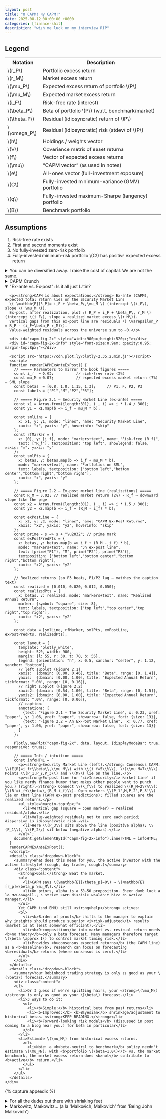 ```yaml
---
layout: post
title: "O CAPM! My CAPM!"
date: 2025-08-12 00:00:00 +0000
categories: [finance-shit]
description: "wish me luck on my interview RIP"
---
```


<div class="legend-cheatsheet">
  <h2 class="legend-heading">Legend</h2>
  <table>
    <tr><th>Notation</th><th>Description</th></tr>
    <tr><td>\(r_P\)</td><td>Portfolio excess return</td></tr>
    <tr><td>\(r_M\)</td><td>Market excess return</td></tr>
    <tr><td>\(\mu_P\)</td><td>Expected excess return of portfolio \(P\)</td></tr>
    <tr><td>\(\mu_M\)</td><td>Expected market excess return</td></tr>
    <tr><td>\(i_F\)</td><td>Risk-free rate (interest)</td></tr>
    <tr><td>\(\beta_P\)</td><td>Beta of portfolio \(P\) (w.r.t. benchmark/market)</td></tr>
    <tr><td>\(\theta_P\)</td><td>Residual (idiosyncratic) return of \(P\)</td></tr>
    <tr><td>\(\omega_P\)</td><td>Residual (idiosyncratic) risk (stdev) of \(P\)</td></tr>
    <tr><td>\(h\)</td><td>Holdings / weights vector</td></tr>
    <tr><td>\(V\)</td><td>Covariance matrix of asset returns</td></tr>
    <tr><td>\(f\)</td><td>Vector of expected excess returns</td></tr>
    <tr><td>\(\mu\)</td><td>“CAPM vector” (as used in notes)</td></tr>
    <tr><td>\(e\)</td><td>All-ones vector (full-investment exposure)</td></tr>
    <tr><td>\(C\)</td><td>Fully-invested minimum-variance (GMV) portfolio</td></tr>
    <tr><td>\(q\)</td><td>Fully-invested maximum-Sharpe (tangency) portfolio</td></tr>
    <tr><td>\(B\)</td><td>Benchmark portfolio</td></tr>
  </table>
</div>

<div class="assumptions-block">
  <h2 class="assumptions-heading">Assumptions</h2>
  <ol>
    <li>Risk‑free rate exists</li>
    <li>First and second moments exist</li>
    <li>No fully-invested zero-risk portfolio</li>
    <li>Fully-invested minimum-risk portfolio \(C\) has positive expected excess return</li>
  </ol>
</div>

<div class="flashcard">
  <details>
    <summary>You can be diversified away. I raise the cost of capital. We are not the same.</summary>
    <div class="back">
      <p><strong>Setup.</strong> Portfolio \(P\) and market \(M\) with excess returns \(r_P, r_M\).</p>
      
      <ul>
        <li><em>Note:</em> The market portfolio \(M\) is typically approximated using a broad value-weighted domestic equity index (e.g., S&amp;P 500 for US markets).</li>
      </ul>
      
      <p>Define the portfolio's market beta as:</p>
      \[
      \beta_P = \frac{\operatorname{Cov}(r_P,r_M)}{\operatorname{Var}(r_M)}
      \]
      
      <p><em>Regression form (time series):</em></p>
      
      \[
      r_P(t)=\alpha_P+\beta_P\,r_M(t)+\varepsilon_P(t),\qquad t=1,\ldots,T.
      \]
      
      <p><em>Arithmetic decomposition (definition):</em></p>
      
      \[
      r_P=\underbrace{\beta_P r_M}_{\text{market (systematic) component}} + \underbrace{\theta_P}_{\text{residual (idiosyncratic) component}} \quad\Rightarrow\quad \theta_P \;:=\; r_P-\beta_P r_M.
      \]
      
      <p><em>Orthogonality (pure regression geometry):</em></p>
      
      \[
      \operatorname{Cov}(\theta_P,r_M)=\operatorname{Cov}(r_P-\beta_P r_M,\,r_M)
      =\operatorname{Cov}(r_P,r_M)-\beta_P \operatorname{Var}(r_M)=0.
      \]
      
      <p><em>Variance split:</em></p>
      
      \[
      \operatorname{Var}(r_P)=\underbrace{\beta_P^{2}\operatorname{Var}(r_M)}_{\text{systematic risk}} + \underbrace{\omega_P^{2}}_{\text{idiosyncratic risk}},
      \qquad \omega_P^{2}:=\operatorname{Var}(\theta_P).
      \]
      <details class="dropdown-block">
        <summary>In english.</summary>
        <div class="content">
          <ul>
            <li>\(\beta_p\) measures how much <strong>market risk</strong> \(P\) carries per unit of market variance.</li>
            <li>The arithmetic decomposition is a <strong>projection</strong>: \(r_p\) is orthogonally projected onto \(r_M\). The fitted part \(\beta_p r_M\) is the market-driven return; the miss \(\theta_p\) is everything <em>not</em> explained by the market.</li>
            <li>Because \(\theta_p \perp r_M\), total variance splits additively. This is the statistical backbone behind phrases like “systematic vs. idiosyncratic risk.”</li>
            <li>None of this assumes CAPM or equilibrium—only linear projection and definitions. CAPM later stipulates how <strong>expected</strong> returns relate to \(\beta\) and says residuals shouldn’t earn systematic premia.</li>
          </ul>
        </div>
      </details>
      <p><small>
        Notes: \((\hat\alpha_P,\hat\beta_P)\) from historical OLS summarize the past; \(\beta\) itself is forward-looking. By convention the market has \(\beta=1\) and the risk-free asset has \(\beta=0\). No CAPM assumptions needed—this is straight regression algebra.<br>
        <span style="font-style: italic;">The CAPM adds <span style="font-weight: bold;">economic</span> content only when it asserts something about the <span style="font-weight: bold;">expected</span> returns of those residual (non-market) pieces.</span>
      </small></p>
    </div>
  </details>
</div>

<div class="flashcard">
  <details>
    <summary>CAPM Crunch</summary>
    <div class="back">
      <p><strong>CAPM assertion.</strong> Define the residual (specific) return \(\theta_P := r_P - \beta_P r_M\). CAPM adds the condition</p>

      \[
      \mathbb{E}[\theta_P]=0 \quad \text{for every asset/portfolio } P.
      \]

      <p><strong>Implication for expected returns (excess-return form).</strong></p>

      \[
      \mu_P := \mathbb{E}[r_P] \;=\; \beta_P\,\mu_M,
      \qquad \mu_M := \mathbb{E}[r_M].
      \]

      <p><strong>Total-return (SML) form.</strong></p>

      \[
      \mathbb{E}[R_P] \;=\; i_F + \beta_P\,\mu_M
      \quad\text{(straight line in \((\beta,\mathbb{E}[R])\) with intercept \(i_F\) and slope \(\mu_M\)).}
      \]

      <p><strong>Intuition (risk-premia view).</strong> Markets only pay a <em>risk premium</em> for risk that can’t be diversified away. 
      Systematic risk is the market’s risk; your \(\beta_P\) measures how strongly you load on it. 
      Idiosyncratic (residual) risk can be diversified, so its price is zero—hence \(\mathbb{E}[\theta_P]=0\).</p>

      <p><strong>Impact (what this means in practice).</strong></p>
      <ol>
        <li><em>Diversifiable risk gets no paycheck.</em> Taking more residual risk doesn’t raise \(\mathbb{E}[R]\); only a higher \(\beta\) does.</li>
        <li><em>Cost of capital via SML.</em> Given \(\beta_P\), the required return is \(i_F+\beta_P\mu_M\). This is the hurdle rate for valuation/DCF.</li>
        <li><em>Performance evaluation.</em> Under CAPM, expected alpha is zero. Persistent positive alpha implies mispricing/model failure (or genuine skill).</li>
        <li><em>Portfolio tilts.</em> Want higher expected return? Increase exposure to market risk (\(\beta\uparrow\)). 
            Hedge assets with \(\beta<0\) lower expected excess return but can reduce total variance.</li>
        <li><em>Market-wide accounting.</em> Value-weighted residuals net to (about) zero across the market; CAPM strengthens this by setting each asset’s <em>expected</em> residual to zero.</li>
        <li><em>Implicit assumption:</em> Investors share <strong>homogeneous expectations</strong> (they differ only in risk tolerance).</li>
        <li><em>Passive investing implication:</em> Under CAPM, anyone who deviates from the market plays a <strong>zero-sum</strong> game—extra risk with no extra expected return—so the logic pushes to buy-and-hold the market (<strong>passive investing</strong>).</li>
      </ol>
      <details class="dropdown-block">
        <summary>CAPM and Efficient Markets Theory</summary>
        <div class="content">
          <ul>
            <li>Not identical but consistent.</li>
            <li><b>EMH forms:</b>
              <ul>
                <li><b>Weak:</b> Cannot beat the market using only historical price/volume.</li>
                <li><b>Semistrong:</b> Cannot beat the market using all public info (fundamentals, analyst reports, social media).</li>
                <li><b>Strong:</b> Prices reflect <b>all</b> relevant information; no one can systematically outperform.</li>
              </ul>
            </li>
            <li>CAPM says: For every winner there's a loser; absent "greater fools," don't expect to outperform.</li>
            <li>EMH's strong/no-greater-fools view dovetails with CAPM's \(\mathbb{E}[\alpha]=0\) claim.</li>
          </ul>
        </div>
      </details>
      
      <details class="dropdown-block">
        <summary>Consensus Expected Returns</summary>
        <div class="content">
          <ul>
            <li>CAPM's \(\mathbb{E}[\theta_p]=0\) ⇒ <b>passive</b> (market) is optimal.</li>
            <li>In mean–variance terms:
              <ul>
                <li><b>Feed CAPM \(\mathbb{E}[r]\)</b> into Markowitz ⇒ <b>optimal</b> portfolio is the <b>market</b></li>
                <li>(Or some <b>combo</b> of market and cash under full-investment constraints. <strong>KEEP READING.</strong>)</li>
              </ul>
            </li>
            <li>Conversely, <b>assume</b> market is optimal ⇒ back out the \(\mathbb{E}[r]\) that make it so: returns proportional to \(\beta\) w.r.t. that optimal portfolio.</li>
            <li>Hence CAPM \(\mathbb{E}[r]\) are called <b>consensus expected returns</b>: the returns that make the market (consensus portfolio) optimal.</li>
            <li>An <b>active</b> manager's subjective \(\mathbb{E}[r]\) must <b>differ</b> from consensus \(\mathbb{E}[r]\).</li>
          </ul>
        </div>
      </details>
      <p><small>Notation: \(i_F\) risk-free rate; \(r_M\) market excess return; \(\mu_M=\mathbb{E}[r_M]\) market risk premium; \(\beta_P\) beta of \(P\) vs. the market.</small></p>
    </div>
  </details>
</div>

<!-- Flashcard: Ex-ante SML vs. Ex-post line (interactive) -->
<div class="flashcard">
  <details open>
    <summary>"Ex-ante vs. Ex-post": Is it all just Latin?</summary>
    <div class="back">

      <p><strong>CAPM is about expectations.</strong> Ex-ante (CAPM), expected total return lies on the Security Market Line
      \( \mathbb{E}[R_P]= i_F + \beta_P\,\mu_M \) (intercept \(i_F\), slope \( \mu_M \)).
      Ex-post, after realization, plot \( R_P = i_F + \beta_P\, r_M \) (intercept \(i_F\), slope = realized market excess \(r_M\)).
      Vertical gaps from this ex-post line are residuals \( \varepsilon_P = R_P - (i_F+\beta_P r_M)\).
      Value-weighted residuals across the universe sum to ~0.</p>

      <div id="capm-fig-2x" style="width:900px;height:520px;"></div>
      <div id="capm-fig-2x-info" style="font-size:0.9em; opacity:0.95; margin-top:8px;"></div>
      
      <script src="https://cdn.plot.ly/plotly-2.35.2.min.js"></script>
      <script>
      function renderCAPMExAnteExPost() {
        // ===== Parameters to mirror the book figures =====
        const i_f  = 0.05;          // risk-free rate (5%)
        const mu_M = 0.07;          // expected excess market return (7%)  — SML slope
        const betas  = [0.8, 1.0, 1.15, 1.3];     // P1, M, P2, P3
        const labels = ["P1","M","P2","P3"];
      
        // ===== Figure 2.1 — Security Market Line (ex-ante) =====
        const x1 = Array.from({length:301}, (_, i) => i * 1.4 / 300);
        const y1 = x1.map(b => i_f + mu_M * b);
      
        const smlLine = {
          x: x1, y: y1, mode: "lines", name: "Security Market Line",
          xaxis: "x", yaxis: "y", hoverinfo: "skip"
        };
        const rfMarker = {
          x: [0], y: [i_f], mode: "markers+text", name: "Risk-free (R_f)",
          text: ["R_f"], textposition: "top left", showlegend: false, xaxis: "x", yaxis: "y"
        };
        const smlPts = {
          x: betas, y: betas.map(b => i_f + mu_M * b),
          mode: "markers+text", name: "Portfolios on SML",
          text: labels, textposition: ["bottom left","bottom center","bottom right","bottom right"],
          xaxis: "x", yaxis: "y"
        };
      
        // ===== Figure 2.2 — Ex-post market line (realizations) =====
        const R_M = 0.02; // realized market return (2%) < R_f ⇒ downward slope like the page
        const x2 = Array.from({length:301}, (_, i) => i * 1.5 / 300);
        const y2 = x2.map(b => i_f + (R_M - i_f) * b);
      
        const exPostLine = {
          x: x2, y: y2, mode: "lines", name: "CAPM Ex-Post Returns",
          xaxis: "x2", yaxis: "y2", hoverinfo: "skip"
        };
        const prime = s => s + "\u2032"; // prime mark
        const exPostPredPts = {
          x: betas, y: betas.map(b => i_f + (R_M - i_f) * b),
          mode: "markers+text", name: "On ex-post line",
          text: [prime("P1"), "M", prime("P2"), prime("P3")],
          textposition: ["bottom left","bottom center","bottom right","bottom right"],
          xaxis: "x2", yaxis: "y2"
        };
      
        // Realized returns (so P3 beats, P1/P2 lag — matches the caption text)
        const realized = [0.010, 0.020, 0.012, 0.050];
        const realizedPts = {
          x: betas, y: realized, mode: "markers+text", name: "Realized Annual Return",
          marker: {symbol: "square", size: 8},
          text: labels, textposition: ["top left","top center","top right","top right"],
          xaxis: "x2", yaxis: "y2"
        };
      
        const data = [smlLine, rfMarker, smlPts, exPostLine, exPostPredPts, realizedPts];
      
        const layout = {
          template: "plotly_white",
          height: 520, width: 900,
          margin: {l: 55, r: 30, t: 70, b: 55},
          legend: {orientation: "h", x: 0.5, xanchor: "center", y: 1.12, yanchor: "bottom"},
          // left subplot (Figure 2.1)
          xaxis:  {domain: [0.00, 0.46], title: "Beta", range: [0, 1.4]},
          yaxis:  {domain: [0.00, 1.00], title: "Expected Annual Return", tickformat: ".0%", range: [0, 0.16]},
          // right subplot (Figure 2.2)
          xaxis2: {domain: [0.54, 1.00], title: "Beta", range: [0, 1.5]},
          yaxis2: {domain: [0.00, 1.00], title: "Expected Annual Return", tickformat: ".0%", range: [0, 0.06]},
          // captions
          annotations: [
            {text: "Figure 2.1 — The Security Market Line", x: 0.23, xref: "paper", y: 1.06, yref: "paper", showarrow: false, font: {size: 13}},
            {text: "Figure 2.2 — An Ex-Post Market Line",  x: 0.77, xref: "paper", y: 1.06, yref: "paper", showarrow: false, font: {size: 13}}
          ]
        };
      
        Plotly.newPlot("capm-fig-2x", data, layout, {displayModeBar: true, responsive: true});
      
        // ===== Info / intuition =====
        const infoHTML = `
          <p><strong>Security Market Line (left).</strong> Consensus CAPM: \\(E[R]=i_f+\\beta\\,\\mu_M\\) with \\(i_f=5\\%\\), \\(\\mu_M=7\\%\\). Points \\(P_1,P_2,P_3\\) and \\(M\\) lie on the line.</p>
          <p><strong>Ex-post line (or '<i>Insecurity</i> Market Line' if you like nerdy finance humor that makes other people want to punch you.) (right).</strong> Connect \\(R_f\\) to realized \\(R_M=2\\%\\): \\(R'=i_f+\\beta\\,(R_M-i_f)\\). Open markers \\(P_1',M,P_2',P_3'\\) lie on that line (CAPM ex-post predictions); filled squares are the realized returns.</p>
          <ul style="margin-top:6px;">
            <li>Vertical gap (square − open marker) = realized residual/alpha.</li>
            <li>Value-weighted residuals net to zero each period; dispersion is idiosyncratic risk.</li>
            <li>Here \\(P_3\\) sits above the line (positive alpha); \\(P_1\\), \\(P_2\\) sit below (negative alphas).</li>
          </ul>`;
        document.getElementById("capm-fig-2x-info").innerHTML = infoHTML;
      }
      renderCAPMExAnteExPost();
      </script>
      <details class="dropdown-block">
        <summary>What does this mean for you, the active investor with the active lifestyle? (cough, day trader, cough.)</summary>
        <div class="content">
          <strong>Goal:</strong> Beat the market.
          <ul>
            <li>CAPM says \(\mathbb{E}[\theta_p]=0\) ⇒ \(\mathbb{E}[r_p]=\beta_p \mu_M\).</li>
            <li>On priors, alpha is a 50–50 proposition. Sheer dumb luck a la McGonagall.; a strict CAPM disciple wouldn't hire an active manager.</li>
          </ul>
          Yet CAPM (and EMH) still <strong>help</strong> actives:
          <ol>
            <li><b>Burden of proof</b> shifts to the manager to explain why insights should produce superior <i>risk-adjusted</i> results (market is at least somewhat efficient).</li>
            <li><b>Decomposition</b> into market vs. residual return needs <b>no theory</b>—only a beta forecast. Many managers therefore target \(\beta \approx 1\) to control market timing risk.</li>
            <li>Provides <b>consensus expected returns</b> (the CAPM line) as a <b>baseline</b>; research can focus on forecasting <b>residual</b> returns (where consensus is zero).</li>
          </ol>
        </div>
      </details>
      <details class="dropdown-block">
        <summary>Your Robinhood trading strategy is only as good as your \(\beta\) forecast.</summary>
        <div class="content">
        <ul>
          <li>Or I guess if we're splitting hairs, your <strong>\(\mu_M\)</strong> is only as good as your \(\beta\) forecast.</li>
          <li>3 ways to do it:
            <ol>
              <li><b>Simple:</b> historical beta from past returns</li>
              <li><b>Improved:</b> <b>Bayesian</b> shrinkage/adjustment to historical betas. <strong>KEEP READING.</strong></li>
              <li><b>Forward-looking risk models</b> (discussed in post coming to a blog near you.) for beta in particular</li>
            </ol>
          </li>
          <li>Estimate \(\mu_M\) from historical excess returns.
            <ul>
              <li>Note: a <b>beta-neutral to benchmark</b> policy needn't estimate \(\mu_M\); with <b>portfolio \(\beta=1.0\)</b> vs. the market benchmark, the market excess return does <b>not</b> contribute to <b>active</b> return.</li>
            </ul>
          </li>
        </ul>
      </details>
    </div>
  </details>
</div>

{% capture appendix %}
<div class="flashcard">
  <details>
    <summary>For all the dudes out there with shrinking feet</summary>
    <div class="back">
      <p>tldr: treat the <em>true</em> beta as a random variable with a prior (usually near 1 for equities), and combine that prior with the noisy OLS beta you estimate from returns. The posterior mean is a <strong>shrunk</strong> beta—pulled toward the prior by an amount that depends on the OLS standard error.</p>

      <details class="dropdown-block">
        <summary>What it is (model)</summary>
        <div class="content">
          <p>For asset \(i\) with excess returns \(r_{i,t}\) and market \(r_{M,t}\),</p>
          <p>\[
          r_{i,t}=\alpha_i+\beta_i\,r_{M,t}+\varepsilon_{i,t},\qquad \varepsilon_{i,t}\sim \mathcal N(0,\sigma_\varepsilon^2).
          \]</p>
          <p>OLS gives \(\hat\beta_i\) and its sampling variance</p>
          <p>\[
          s_i^2 \;=\; \widehat{\operatorname{Var}}(\hat\beta_i\mid\beta_i)
          \;=\; \frac{\hat\sigma_{\varepsilon,i}^2}{\sum_{t}(r_{M,t}-\bar r_M)^2}.
          \]</p>
          <p>Place a Normal prior on the true beta:</p>
          <p>\[
          \beta_i \sim \mathcal N(\beta_{0,i},\,\tau^2).
          \]</p>
          <p>Conjugacy ⇒ posterior mean (the shrinkage estimator):</p>
          <p>\[
          \tilde\beta_i
          = \underbrace{\frac{\tau^2}{\tau^2+s_i^2}}_{w_i}\,\hat\beta_i
          \;+\;
          \underbrace{\frac{s_i^2}{\tau^2+s_i^2}}_{1-w_i}\,\beta_{0,i},
          \qquad 
          \operatorname{Var}(\beta_i\mid\text{data})=\frac{\tau^2 s_i^2}{\tau^2+s_i^2}.
          \]</p>
          <div class="define">
            <p><small><strong>Deriving the shrinkage estimator (a ruler from the base, I thought...)</strong></small></p>
              <h3>Setup</h3>
              <p>We observe an OLS beta estimate \(\hat\beta_i\) for asset \(i\) with known sampling variance \(s_i^2\), and we place a Normal prior on the true beta \(\beta_i\).</p>
              <p>\[
              \hat\beta_i \mid \beta_i \sim \mathcal{N}\!\left(\beta_i,\, s_i^2\right)
              \]</p>
              <p>\[
              \beta_i \sim \mathcal{N}\!\left(\beta_{0,i},\, \tau^2\right)
              \]</p>
              <p>Goal: compute the posterior \(p(\beta_i \mid \hat\beta_i)\) and extract its mean and variance.</p>

              <h3>Derivation — by completing the square</h3>
              <p><strong>1) Write the unnormalized posterior density.</strong></p>
              <p>\[
              p(\beta_i \mid \hat\beta_i) \ \propto\ p(\hat\beta_i \mid \beta_i)\,p(\beta_i)
              \]</p>
              <p>\[
              \propto \exp\!\left(-\frac{1}{2}\frac{(\hat\beta_i-\beta_i)^2}{s_i^2}\right)\,
              \exp\!\left(-\frac{1}{2}\frac{(\beta_i-\beta_{0,i})^2}{\tau^2}\right)
              \]</p>

              <p><strong>2) Combine exponents and expand the squares.</strong></p>
              <p>\[
              -\frac{1}{2}\Bigg[
              \frac{(\hat\beta_i-\beta_i)^2}{s_i^2}+\frac{(\beta_i-\beta_{0,i})^2}{\tau^2}
              \Bigg]
              =
              -\frac{1}{2}\Bigg[
              \left(\frac{1}{s_i^2}+\frac{1}{\tau^2}\right)\beta_i^2
              -2\left(\frac{\hat\beta_i}{s_i^2}+\frac{\beta_{0,i}}{\tau^2}\right)\beta_i
              +\text{const}
              \Bigg]
              \]</p>
              <p>Define the <strong>precisions</strong> to keep notation clean</p>
              <p>\[
              \lambda := \frac{1}{s_i^2}, \qquad \kappa := \frac{1}{\tau^2}
              \]</p>
              <p>and set</p>
              <p>\[
              A := \lambda+\kappa, \qquad B := \lambda\,\hat\beta_i+\kappa\,\beta_{0,i}
              \]</p>
              <p>Then the exponent becomes</p>
              <p>\[
              -\frac{1}{2}\Big[A\,\beta_i^2-2B\,\beta_i+\text{const}\Big]
              \]</p>

              <p><strong>3) Complete the square in \(\beta_i\).</strong></p>
              <p>\[
              A\,\beta_i^2-2B\,\beta_i
              =
              A\Big(\beta_i-\frac{B}{A}\Big)^2 - \frac{B^2}{A}
              \]</p>
              <p>Thus</p>
              <p>\[
              p(\beta_i \mid \hat\beta_i)\ \propto\
              \exp\!\left(-\frac{1}{2}A\Big(\beta_i-\frac{B}{A}\Big)^2\right)
              \]</p>
              <p>This is the kernel of a Normal with mean \(B/A\) and variance \(1/A\).</p>
              <p>\[
              \beta_i \mid \hat\beta_i \sim \mathcal{N}\!\left(\frac{B}{A},\, \frac{1}{A}\right)
              \]</p>

              <p><strong>4) Undo the shorthand \(A,B,\lambda,\kappa\).</strong></p>
              <p>Posterior <strong>mean</strong>:</p>
              <p>\[
              \frac{B}{A}
              =
              \frac{\lambda\,\hat\beta_i+\kappa\,\beta_{0,i}}{\lambda+\kappa}
              =
              \frac{\hat\beta_i/s_i^2+\beta_{0,i}/\tau^2}{1/s_i^2+1/\tau^2}
              =
              \frac{\tau^2\,\hat\beta_i+s_i^2\,\beta_{0,i}}{\tau^2+s_i^2}
              \]</p>
              <p>Posterior <strong>variance</strong>:</p>
              <p>\[
              \frac{1}{A}=\frac{1}{\lambda+\kappa}
              =
              \frac{1}{1/s_i^2+1/\tau^2}
              =
              \frac{\tau^2 s_i^2}{\tau^2+s_i^2}
              \]</p>

              <p><strong>5) Put the mean into "weighted average" form.</strong></p>
              <p>Define the shrinkage weight</p>
              <p>\[
              w_i := \frac{\tau^2}{\tau^2+s_i^2}
              \]</p>
              <p>Then</p>
              <p>\[
              \tilde\beta_i := \mathbb{E}[\beta_i \mid \hat\beta_i]
              = w_i\,\hat\beta_i + (1-w_i)\,\beta_{0,i}
              \]</p>
              <p>and</p>
              <p>\[
              \operatorname{Var}(\beta_i \mid \hat\beta_i) = \frac{\tau^2 s_i^2}{\tau^2+s_i^2}
              \]</p>

              <h3>In English</h3>
              <p>Bayes turns two Normal sources of information into a <strong>precision-weighted average</strong>:</p>
              <p>\[
              \tilde\beta_i
              =
              \underbrace{\frac{1}{s_i^2}}_{\text{data precision}}
              \Big/
              \underbrace{\left(\frac{1}{s_i^2}+\frac{1}{\tau^2}\right)}_{\text{total precision}}
              \cdot \hat\beta_i
              \;+\;
              \underbrace{\frac{1}{\tau^2}}_{\text{prior precision}}
              \Big/
              \underbrace{\left(\frac{1}{s_i^2}+\frac{1}{\tau^2}\right)}_{\text{total precision}}
              \cdot \beta_{0,i}
              \]</p>
              <p>Equivalently, in variance space, weights are \(\tau^2\) vs \(s_i^2\). If data are precise (\(s_i^2 \downarrow\)), the posterior leans toward \(\hat\beta_i\). If data are noisy, it leans toward \(\beta_{0,i}\). The posterior variance is <strong>smaller</strong> than either \(s_i^2\) or \(\tau^2\) because precisions add.</p>
            </div>
          </div>
          <ul>
            <li>If \(\hat\beta_i\) is <strong>precise</strong> (\(s_i^2\downarrow\)), \(w_i\to 1\) ⇒ little shrinkage.</li>
            <li>If \(\hat\beta_i\) is <strong>noisy</strong>, \(w_i\to 0\) ⇒ strong pull toward \(\beta_{0,i}\).</li>
          </ul>
        </div>
      </details>

      <details class="dropdown-block">
        <summary>How to do this (practical steps)</summary>
        <div class="content">
          <p><strong>A. Pick/estimate the prior \((\beta_{0,i},\tau^2)\).</strong></p>
          <ul>
            <li>Easiest (Vasicek/empirical Bayes, market-wide):
              \(\beta_{0,i}=\bar{\hat\beta}\) or simply \(1\);
              \(\tau^2 = \max\{0,\,\operatorname{Var}_\text{cross}(\hat\beta_i)-\overline{s_i^2}\}\).</li>
          </ul>
          
          <p><strong>B. Compute OLS betas and errors.</strong></p>
          <ul>
            <li>For each asset, run the regression, get \(\hat\beta_i\) and \(s_i^2\) (use Newey–West if you want to be robust).</li>
          </ul>
          
          <p><strong>C. Shrink.</strong></p>
          <ul>
            <li>Apply \(\tilde\beta_i=w_i\hat\beta_i+(1-w_i)\beta_{0,i}\) with \(w_i=\tau^2/(\tau^2+s_i^2)\).</li>
          </ul>
          
          <p><strong>D. Re-scale (optional but recommended).</strong></p>
          <ul>
            <li>Enforce the identity \(\sum_i v_i\,\tilde\beta_i=1\) (value-weighted to your market proxy) by multiplying all \(\tilde\beta_i\) by a common scalar so the weighted average is 1.</li>
          </ul>
        </div>
      </details>
    </div>
  </details>
</div>

<div class="flashcard">
  <details>
    <summary>Markowitz, Markowitz... (a la 'Malkovich, Malkovich' from 'Being John Malkovich')</summary>
    <div class="back">
      <details class="dropdown-block">
        <summary>Notation & Setup</summary>
        <div class="content">
          <p><strong>Notation</strong></p>
          <ul>
            <li>\(N\) assets, return covariance \(V\in\mathbb{R}^{N\times N}\), \(V\succ 0\).</li>
            <li>Attribute (characteristic) vector \(a\in\mathbb{R}^N\).</li>
            <li>Portfolio weights \(h\in\mathbb{R}^N\).</li>
            <li>Exposure of portfolio \(h\) to attribute \(a\) is the scalar \(a^\top h\).</li>
            <li>The characteristic portfolio for \(a\) is the minimum-variance portfolio with unit exposure \(a^\top h=1\). We'll denote it \(h_a\).</li>
          </ul>
          
          <p><strong>Variance of Portfolio Returns</strong></p>
          <p>\(R\in\mathbb{R}^N\) is the <strong>random vector of asset returns</strong> for one period.
          Let \(\mu:=\mathbb{E}[R]\) and \(V:=\operatorname{Cov}(R)=\mathbb{E}\!\big[(R-\mu)(R-\mu)^\top\big]\), with \(V\succ0\).
          For any deterministic portfolio weights \(h\), the portfolio return is the scalar \(R_h:=h^\top R\), and</p>
          
          <p>\[
          \operatorname{Var}(R_h)=\operatorname{Var}(h^\top R)=h^\top V h
          \]</p>
          
          <p>since</p>
          
          <p>\[
          \operatorname{Var}(h^\top R)
          =\mathbb{E}\!\big[(h^\top(R-\mu))^2\big]
          =\mathbb{E}\!\big[h^\top(R-\mu)(R-\mu)^\top h\big]
          =h^\top\,\mathbb{E}\!\big[(R-\mu)(R-\mu)^\top\big]\,h
          =h^\top V h
          \]</p>
          
          <p>using linearity and the fact that \(h\) is non-random.</p>
          
          <p><strong>Covariance of Each Asset & Portfolio Returns</strong></p>
          <p>\[
          \operatorname{Cov}\!\big(R,\;h^\top R\big)=Vh.
          \]</p>
          
          <p><strong>Derivation</strong></p>
          <p>\[
          \operatorname{Cov}(R,\;h^\top R)
          =\mathbb{E}\!\big[(R-\mu)\,(h^\top R-\mathbb{E}[h^\top R])\big].
          \]</p>
          
          <p>\[
          \mathbb{E}[h^\top R]=h^\top\mu
          \;\Rightarrow\;
          h^\top R-\mathbb{E}[h^\top R]
          =h^\top(R-\mu).
          \]</p>
          
          <p>\[
          \operatorname{Cov}(R,\;h^\top R)
          =\mathbb{E}\!\big[(R-\mu)\,h^\top(R-\mu)\big].
          \]</p>
          
          <p>\[
          \operatorname{Cov}(R,\;h^\top R)
          =\mathbb{E}\!\big[(R-\mu)(R-\mu)^\top\big]\,h
          =Vh.
          \]</p>
          
          <p><strong>Characteristic Portfolios</strong></p>
          <ul>
            <li>Assets have attributes (betas, \(E/P\), sector, …). To any attribute vector \(\mathbf{a}^T=\{a_1,\dots,a_N\}\) associate a <strong>characteristic portfolio</strong> \(\mathbf{h}_a\) that uniquely captures that attribute.</li>
            <li><strong>Exposure</strong> of portfolio \(\mathbf{h}_p\) to attribute \(\mathbf{a}\):</li>
          </ul>
          <p>\[
          a_p \;=\; \sum_{k} a_k\,h_{pk}.
          \]</p>
          <p>This machinery lets us measure portfolio exposure to an attribute via covariance with the attribute's characteristic portfolio, and also invert the mapping (find which attribute a given portfolio best expresses).</p>
          
          <p><strong>Proposition 1</strong></p>
          <ol>
            <li><strong>Existence/uniqueness (unit-exposure, min-risk):</strong> For any attribute \(\mathbf{a}\neq \mathbf{0}\), there is a unique portfolio \(\mathbf{h}_a\) with <strong>unit exposure</strong> to \(\mathbf{a}\) and <strong>minimum variance</strong>. Its holdings are</li>
          </ol>
          <p>\[
          \mathbf{h}_a \;=\; \frac{\mathbf{V}^{-1}\mathbf{a}}{\mathbf{a}^T \mathbf{V}^{-1}\mathbf{a}} 
          \]</p>
          <p>(Characteristic portfolios need not be fully invested; they may be long/short and leveraged. In practice we can combine with a benchmark to deleverage when building investable portfolios.)</p>
          
          <ol start="2">
            <li><strong>Variance of the characteristic portfolio:</strong></li>
          </ol>
          <p>\[
          \sigma_a^2 \;=\; \mathbf{h}_a^T \mathbf{V}\,\mathbf{h}_a \;=\; \frac{1}{\mathbf{a}^T \mathbf{V}^{-1}\mathbf{a}} 
          \]</p>
          
          <ol start="3">
            <li><strong>Betas to \(\mathbf{h}_a\):</strong> The vector of asset betas <strong>with respect to</strong> portfolio \(\mathbf{h}_a\) equals the attribute:</li>
          </ol>
          <p>\[
          \mathbf{a} \;=\; \frac{\mathbf{V}\,\mathbf{h}_a}{\sigma_a^{2}} 
          \]</p>
          
          <ol start="4">
            <li><strong>Two attributes \(\mathbf{a},\mathbf{d}\):</strong> With characteristic portfolios \(\mathbf{h}_a,\mathbf{h}_d\) and exposures \(a_q\) and \(d_q\), the covariance satisfies</li>
          </ol>
          <p>\[
          \sigma_{a,d} \;=\; a_q\,\sigma_d^2 \;=\; d_q\,\sigma_a^2 
          \]</p>
        </div>
      </details>
      
      <details class="dropdown-block">
        <summary>Prop. 1 Proof</summary>
        <div class="content">
          <p><strong>1) Existence/uniqueness and closed form for \(h_a\)</strong></p>
          <p><strong>Optimization problem:</strong></p>
          <p>\[
          \min_{h\in\mathbb{R}^N}\; h^\top V h
          \quad\text{s.t.}\quad
          a^\top h = 1.
          \]</p>
          
          <p><strong>Lagrangian:</strong></p>
          <p>\[
          L(h,\lambda)=f(h)-\lambda\big(g(h)-1\big)
          = h^\top V h-\lambda\big(a^\top h-1\big).
          \]</p>
          
          <p><strong>FOC:</strong></p>
          <p>\[
          \nabla f(h)=\lambda\,\nabla g(h),
          \qquad
          g(h)=1.
          \]</p>
          
          <p>Compute the gradients:</p>
          <p>\[
          \nabla f(h)=2Vh
          \quad(\text{since }V=V^\top\text{ is a covariance matrix}),
          \qquad
          \nabla g(h)=a.
          \]</p>
          
          <p>Set them equal and solve:</p>
          <p>\[
          2Vh=\lambda a
          \;\Rightarrow\;
          Vh=\frac{\lambda}{2}\,a
          \;\Rightarrow\;
          h=\frac{\lambda}{2}\,V^{-1}a.
          \]</p>
          
          <p>Enforce the constraint \(a^\top h=1\):</p>
          <p>\[
          1=a^\top h
          = a^\top\!\left(\frac{\lambda}{2}V^{-1}a\right)
          = \frac{\lambda}{2}\,a^\top V^{-1}a
          \;\Rightarrow\;
          \lambda=\frac{2}{a^\top V^{-1}a}.
          \]</p>
          
          <p>Plug back:</p>
          <p>\[
          \boxed{\,h_a=\frac{V^{-1}a}{a^\top V^{-1}a}\,}.
          \]</p>
          
          <p><strong>Existence/uniqueness.</strong> \(V\succ0\Rightarrow f(h)=h^\top Vh\) is strictly convex and \(\nabla^2 f(h)=2V\succ0\). The feasible set \(\{h:a^\top h=1\}\) is a nonempty affine hyperplane and is convex. A strictly convex function on a convex set has a unique minimizer, so \(h_a\) above is the unique solution.</p>
          
          <p>(and for below parts of proof, for brevity):</p>
          <p>\[
          \text{ define }c_a:=a^\top V^{-1}a>0
          \]</p>
          
          <p><strong>2) Variance of the characteristic portfolio</strong></p>
          <p>\[
          \sigma_a^2:=\operatorname{Var}(h_a^\top R)=h_a^\top V h_a
          \]</p>
          
          <p>Plug \(h_a=(V^{-1}a)/c_a\):</p>
          <p>\[
          \begin{aligned}
          h_a^\top V h_a
          &=\left(\frac{V^{-1}a}{c_a}\right)^\top V \left(\frac{V^{-1}a}{c_a}\right)\\[4pt]
          &=\frac{a^\top V^{-1} V V^{-1} a}{c_a^2}\\[4pt]
          &=\frac{a^\top V^{-1} a}{c_a^2}\\[4pt]
          &=\frac{c_a}{c_a^2}
          =\frac{1}{c_a}
          =\boxed{\frac{1}{a^\top V^{-1}a}}
          \end{aligned}
          \]</p>
          
          <p>which is the stated formula.</p>
          
          <p><strong>3) Betas w.r.t. \(h_a\) equal the attribute \(a\)</strong></p>
          <p>For any reference portfolio \(P\) with weights \(h_P\), define the vector of asset betas <strong>with respect to \(P\)</strong> by</p>
          <p>\[
          \beta^{(P)}:=\frac{\operatorname{Cov}(R,\,R_P)}{\operatorname{Var}(R_P)}
          =\frac{V h_P}{h_P^\top V h_P}
          \]</p>
          
          <p>because \(\operatorname{Cov}(R,\,h_P^\top R)=Vh_P\) and \(\operatorname{Var}(R_P)=h_P^\top V h_P\).</p>
          
          <p>Set \(P=h_a\). Then</p>
          <p>\[
          V h_a = V\left(\frac{V^{-1}a}{c_a}\right)=\frac{a}{c_a}
          \]</p>
          
          <p>and from item 2,</p>
          <p>\[
          \sigma_a^2=h_a^\top V h_a=\frac{1}{c_a}
          \]</p>
          
          <p>so</p>
          <p>\[
          \beta^{(h_a)}
          =\frac{V h_a}{\sigma_a^2}
          =\frac{\frac{a}{c_a}}{\frac{1}{c_a}}
          =\boxed{a}
          \]</p>
          
          <p>i.e., each asset's beta to the characteristic portfolio equals its attribute value.</p>
          
          <p><strong>4) Covariance between two characteristic portfolios (Eq. 2A.4)</strong></p>
          <p>Let \(d\in\mathbb{R}^N\) be a second attribute with characteristic portfolio \(h_d=\dfrac{V^{-1}d}{d^\top V^{-1}d}\) and variance \(\sigma_d^2=\frac{1}{c_d}\).</p>
          
          <p>Define the <strong>cross-exposures</strong></p>
          <p>\[
          a_{h_d}:=a^\top h_d
          \quad\text{(exposure of \(h_d\) to attribute \(a\))},\qquad
          d_{h_a}:=d^\top h_a
          \quad\text{(exposure of \(h_a\) to attribute \(d\))}.
          \]</p>
          
          <p>Compute the covariance:</p>
          <p>\[
          \sigma_{a,d}
          :=\operatorname{Cov}(R_{h_a},R_{h_d})
          = h_a^\top V h_d.
          \]</p>
          
          <p>Two equivalent ways to evaluate the scalar \(h_a^\top V h_d\):</p>
          
          <p><strong>Route A (push \(V\) to the left using \(Vh_a=a/c_a\)):</strong></p>
          <p>\[
          h_a^\top V h_d
          =(Vh_a)^\top h_d
          =\left(\frac{a}{c_a}\right)^\top h_d
          =\frac{a^\top h_d}{c_a}
          =a_{h_d}\,\sigma_a^2.
          \]</p>
          
          <p><strong>Route B (push \(V\) to the right using \(Vh_d=d/c_d\)):</strong></p>
          <p>\[
          h_a^\top V h_d
          =h_a^\top\left(\frac{d}{c_d}\right)
          =\frac{d^\top h_a}{c_d}
          =d_{h_a}\,\sigma_d^2.
          \]</p>
          
          <p>Hence</p>
          <p>\[
          \boxed{\,\sigma_{a,d}=a_{h_d}\,\sigma_a^2
          = d_{h_a}\,\sigma_d^2\,}.
          \]</p>
          
          <p><strong>Quick consistency checks</strong></p>
          <ul>
            <li><strong>Unit exposure:</strong> By construction \(a^\top h_a=1\) and \(d^\top h_d=1\).</li>
            <li><strong>Symmetry:</strong> \(\sigma_{a,d}=\sigma_{d,a}\) is obvious from \(h_a^\top V h_d\) being a scalar and from the two routes above.</li>
          </ul>
          
          <p><strong>In english (what was the point)</strong></p>
          <ul>
            <li>\(\mathbf{h}_a\) is the <strong>min-variance portfolio</strong> that loads <strong>one unit</strong> on attribute \(\mathbf{a}\). It's the orthogonal-projection analogue in mean–variance space.
              <ul>
                <li>The characteristic portfolio \(h_a\) is "the cheapest way" (lowest variance) to get one unit of attribute \(a\). Its weights are the <strong>generalized regression coefficients</strong> of \(a\) on the assets under metric \(V\): \(V^{-1}a\) normalized to unit exposure.</li>
              </ul>
            </li>
            <li>The optimizer solution gives closed-form <strong>weights</strong>, <strong>risk</strong>, and <strong>betas</strong>; together they show that "betas to the characteristic portfolio = the attribute itself."
              <ul>
                <li>the characteristic portfolio is the <strong>factor-mimicking portfolio</strong> for \(a\).</li>
                <li>Cross-covariances equal "other attribute exposure \(\times\) variance": covariance is large either because the two attributes load on each other (large cross-exposure) or because the target attribute is intrinsically volatile (large \(\sigma^2\)).</li>
              </ul>
            </li>
          </ul>
        </div>
      </details>
      <details class="dropdown-slider">
        <summary>
          <div class="summary-title">The Scaling & Mixture Corollaries</div>
          <div class="summary-body">
            <p><b>Scaling:</b> For positive scalar \(\kappa\), the characteristic portfolio of \(\kappa \mathbf{a}\) rescales to preserve unit exposure (i.e., \(\mathbf{h}_{\kappa a} = \mathbf{h}_a/\kappa\)).</p>

            <p><b>Linear combination of attributes:</b> If \(\mathbf{a}\) is a weighted combination of attributes \(\mathbf{d}\) and \(\mathbf{f}\), say \(\mathbf{a}=\kappa_d \mathbf{d}+\kappa_f \mathbf{f}\), then the corresponding characteristic portfolio is the matching weighted combination:</p>

            <p>\[
            \mathbf{h}_a \;=\; \Big(\frac{\kappa_d \sigma_d^2}{\sigma_a^2}\Big)\mathbf{h}_d \;+\; \Big(\frac{\kappa_f \sigma_f^2}{\sigma_a^2}\Big)\mathbf{h}_f
            \]</p>

            <p>with</p>

            <p>\[
            \frac{1}{\sigma_a^2} \;=\; \frac{\kappa_d^2}{\sigma_d^2} \;+\; \frac{\kappa_f^2}{\sigma_f^2}.
            \]</p>
          </div>
        </summary>
        <div class="content">
          <p><strong>The Proof of the Scaling & Mixture Corollaries</strong></p>
          <p><strong>Scaling</strong></p>
          <p><b>Goal.</b> Show for \(\kappa>0\):</p>
          <p>\[
          h_{\kappa a}=\frac{h_a}{\kappa}
          \]</p>
          <p>\[
          \sigma_{\kappa a}^2=\frac{\sigma_a^2}{\kappa^2}
          \]</p>
          
          <p><b>Definition (Item 1).</b></p>
          <p>\[
          h_x=\frac{V^{-1}x}{x^\top V^{-1}x},\qquad
          \sigma_x^2=\frac{1}{x^\top V^{-1}x}
          \]</p>
          
          <p><b>Apply with \(x=\kappa a\).</b></p>
          <p>\[
          h_{\kappa a}
          =\frac{V^{-1}(\kappa a)}{(\kappa a)^\top V^{-1}(\kappa a)}
          =\frac{\kappa V^{-1}a}{\kappa^2\,a^\top V^{-1}a}
          =\frac{1}{\kappa}\,\frac{V^{-1}a}{a^\top V^{-1}a}
          =\frac{h_a}{\kappa}
          \]</p>
          
          <p>\[
          \sigma_{\kappa a}^2
          =\frac{1}{(\kappa a)^\top V^{-1}(\kappa a)}
          =\frac{1}{\kappa^2\,a^\top V^{-1}a}
          =\frac{\sigma_a^2}{\kappa^2}
          \]</p>
          
          <p><b>Unit-exposure check.</b></p>
          <p>\[
          (\kappa a)^\top h_{\kappa a}
          =(\kappa a)^\top\!\left(\frac{h_a}{\kappa}\right)
          =a^\top h_a
          =1
          \]</p>
          
          <p><b>In words:</b> change the <b>units</b> of the attribute, not the economics. If you double the attribute scale, you need half as much portfolio to get one unit of exposure; variance scales like a square.</p>
          
          <p><b>Why it's important:</b> invariance to labeling. Whether \(a\) is "beta in %" or "beta in decimals," your exposure mechanism behaves consistently.</p>
          
          <p><strong>Mixture part a) Linear combination of attributes</strong></p>
          <p>Let \(a=\kappa_d d+\kappa_f f\). Define</p>
          <p>\[
          h_d=\frac{V^{-1}d}{d^\top V^{-1}d},\quad
          h_f=\frac{V^{-1}f}{f^\top V^{-1}f}
          \]</p>
          <p>\[
          \sigma_d^2=\frac{1}{d^\top V^{-1}d},\quad
          \sigma_f^2=\frac{1}{f^\top V^{-1}f},\quad
          \sigma_a^2=\frac{1}{a^\top V^{-1}a}
          \]</p>
          
          <p><b>Mixture representation for \(h_a\):</b></p>
          <p>From the solution to the quad prog,</p>
          <p>\[
          h_a=\frac{V^{-1}a}{a^\top V^{-1}a}
          =\frac{\kappa_d V^{-1}d+\kappa_f V^{-1}f}{a^\top V^{-1}a}
          \]</p>
          
          <p>Use \(h_d=\sigma_d^2 V^{-1}d\Rightarrow V^{-1}d=\frac{1}{\sigma_d^2}h_d\) and similarly \(V^{-1}f=\frac{1}{\sigma_f^2}h_f\). Also \(a^\top V^{-1}a=\frac{1}{\sigma_a^2}\). Thus</p>
          <p>\[
          h_a
          =\sigma_a^2\!\left(\frac{\kappa_d}{\sigma_d^2}h_d+\frac{\kappa_f}{\sigma_f^2}h_f\right)
          \]</p>
          
          <p>Equivalently,</p>
          <p>\[
          \boxed{\,h_a=\left(\frac{\kappa_d\,\sigma_a^2}{\sigma_d^2}\right)h_d
          +\left(\frac{\kappa_f\,\sigma_a^2}{\sigma_f^2}\right)h_f\,}
          \]</p>
          
          <p><strong>Mixture part b) Variance \(\sigma_a^2\) and orthogonal special case</strong></p>
          <p>By Item 2 (Variance of the characteristic portfolio),</p>
          <p>\[
          \frac{1}{\sigma_a^2}
          =a^\top V^{-1}a
          =(\kappa_d d+\kappa_f f)^\top V^{-1}(\kappa_d d+\kappa_f f)
          \]</p>
          
          <p><b>1) Distribute the quadratic form (bilinearity).</b></p>
          <p>\[
          = (\kappa_d d)^\top V^{-1}(\kappa_d d)
          +(\kappa_f f)^\top V^{-1}(\kappa_f f)
          +(\kappa_d d)^\top V^{-1}(\kappa_f f)
          +(\kappa_f f)^\top V^{-1}(\kappa_d d)
          \]</p>
          
          <p><b>2) Pull out scalars \(\kappa_d,\kappa_f\).</b></p>
          <p>\[
          = \kappa_d^2\, d^\top V^{-1} d
          +\kappa_f^2\, f^\top V^{-1} f
          +\kappa_d\kappa_f\, d^\top V^{-1} f
          +\kappa_d\kappa_f\, f^\top V^{-1} d
          \]</p>
          
          <p><b>3) Use symmetry of \(V^{-1}\) so \(d^\top V^{-1} f=f^\top V^{-1} d\).</b></p>
          <p>\[
          = \kappa_d^2\, d^\top V^{-1} d
          +\kappa_f^2\, f^\top V^{-1} f
          +2\kappa_d\kappa_f\, d^\top V^{-1} f
          \]</p>
          
          <p><b>4) Substitute the variance identities \(d^\top V^{-1} d=1/\sigma_d^2\) and \(f^\top V^{-1} f=1/\sigma_f^2\).</b></p>
          <p>\[
          = \frac{\kappa_d^2}{\sigma_d^2}
          +\frac{\kappa_f^2}{\sigma_f^2}
          +2\kappa_d\kappa_f\, d^\top V^{-1} f
          \]</p>
          
          <p>Relate the cross term to Item 4. Since</p>
          <p>\[
          \sigma_{d,f}:=\operatorname{Cov}(R_{h_d},R_{h_f})
          =h_d^\top V h_f
          =\sigma_d^2\sigma_f^2\,d^\top V^{-1}f
          \]</p>
          
          <p>we have \(d^\top V^{-1}f=\sigma_{d,f}/(\sigma_d^2\sigma_f^2)\). Hence</p>
          <p>\[
          \boxed{\;\frac{1}{\sigma_a^2}
          =\frac{\kappa_d^2}{\sigma_d^2}
          +\frac{\kappa_f^2}{\sigma_f^2}
          +\frac{2\kappa_d\kappa_f\,\sigma_{d,f}}{\sigma_d^2\sigma_f^2}\;}
          \]</p>
          
          <p><b>Orthogonal special case.</b> If \(d\) and \(f\) are \(V^{-1}\)-orthogonal (equivalently \(\sigma_{d,f}=0\)), only the first two terms remain.:</p>
          <p>\[
          \boxed{\;\frac{1}{\sigma_a^2}
          =\frac{\kappa_d^2}{\sigma_d^2}
          +\frac{\kappa_f^2}{\sigma_f^2}\;}
          \]</p>
          
          <p><b>In words:</b> the <b>portfolio map is linear</b> under the \(V^{-1}\) metric. A composite attribute is implemented by a matching composite of its characteristic portfolios, with weights adjusted by their variances. The variance formula is just the usual "sum plus cross-term"; if \(h_d\) and \(h_f\) are uncorrelated, it becomes Pythagorean.</p>
          
          <p><b>Why it's important:</b> you can modularly build complex factors from a base library of characteristic portfolios, and you can <b>orthogonalize</b> them by making \(d,f\) \(V^{-1}\)-orthogonal, giving uncorrelated factor returns.</p>
        </div>
      </details>
  </details>
</div>
{% endcapture %}
{% include technical-appendix.html content=appendix %}
